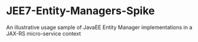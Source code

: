 # JEE7-Entity-Managers-Spike
An illustrative usage sample of JavaEE Entity Manager implementations in a JAX-RS micro-service context

